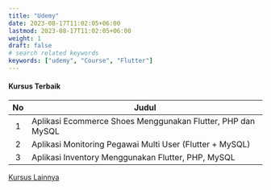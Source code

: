 ```yaml
---
title: "Udemy"
date: 2023-08-17T11:02:05+06:00
lastmod: 2023-08-17T11:02:05+06:00
weight: 1
draft: false
# search related keywords
keywords: ["udemy", "Course", "Flutter"]
---
```


#### Kursus Terbaik

| No  | Judul                                                       |
| :-: | ----------------------------------------------------------- |
|  1  | Aplikasi Ecommerce Shoes Menggunakan Flutter, PHP dan MySQL |
|  2  | Aplikasi Monitoring Pegawai Multi User (Flutter + MySQL)    |
|  3  | Aplikasi Inventory Menggunakan Flutter, PHP, MySQL          |

[Kursus Lainnya](https://www.udemy.com/user/indra-trisna/)
<br>
<br>

